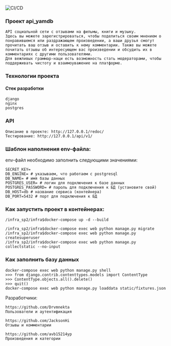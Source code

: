 ![CI/CD](https://github.com/avb15214yp/yamdb_final/actions/workflows/yamdb_workflow.yml/badge.svg)
### Проект api_yamdb

```
API социальной сети с отзывами на фильмы, книги и музыку.
Здесь вы можете зарегистрироваться, чтобы поделиться своим мнением о понравившемся или раздражающем произведении, а ваши друзья смогут прочитать ваш отзыв и оставить к нему комментарии. Также вы можете почитать отзывы об интересующем вас произведении и обсудить их в комментариях с другими пользователями.
Для вежливых граммар-наци есть возможность стать модераторами, чтобы поддерживать чистоту и взаимоуважение на платформе.
```
### Технологии проекта

#### Стек разработки
```
django
nginx
postgres
```

### API

```
Описание в проекте: http://127.0.0.1/redoc/
Тестирование: http://127.0.0.1/api/v1/
```

### Шаблон наполнения env-файла:
env-файл необходимо заполнить следующими значениями:
```
SECRET_KEY=
DB_ENGINE= # указываем, что работаем с postgresql
DB_NAME= # имя базы данных
POSTGRES_USER= # логин для подключения к базе данных
POSTGRES_PASSWORD= # пароль для подключения к БД (установите свой)
DB_HOST=db # название сервиса (контейнера)
DB_PORT=5432 # порт для подключения к БД
```

### Как запустить проект в контейнерах:


```
/infra_sp2/infra$docker-compose up -d --build

/infra_sp2/infra$docker-compose exec web python manage.py migrate
/infra_sp2/infra$docker-compose exec web python manage.py createsuperuser
/infra_sp2/infra$docker-compose exec web python manage.py collectstatic --no-input 
```
### Как заполнить базу данных
```
docker-compose exec web python manage.py shell
>>> from django.contrib.contenttypes.models import ContentType
>>> ContentType.objects.all().delete()
>>> quit()
docker-compose exec web python manage.py loaddata static/fixtures.json
```

Разработчики:

```
https://github.com/Drvmnekta
Пользователи и аутентификация
```

```
https://github.com/JacksonHi
Отзывы и комментарии
```

```
https://github.com/avb15214yp
Произведения и категории
```